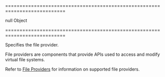 ===========================================================================
<!--default-->null<!--/default-->
<!--type-->Object<!--/type-->
===========================================================================

<!--shortDescription-->
Specifies the file provider.
<!--/shortDescription-->

<!--fullDescription-->
File providers are components that provide APIs used to access and modify virtual file systems.

Refer to [File Providers](/Documentation/ApiReference/UI_Widgets/dxFileManager/File_Providers/) for information on supported file providers.
<!--/fullDescription-->